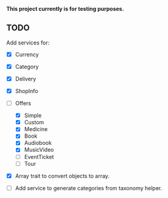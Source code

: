 **This project currently is for testing purposes.**

## TODO

Add services for:

- [x] Currency
- [x] Category
- [x] Delivery
- [x] ShopInfo
- [ ] Offers
    - [x] Simple
    - [x] Custom
    - [x] Medicine
    - [x] Book
    - [x] Audiobook
    - [x] MusicVideo
    - [ ] EventTicket
    - [ ] Tour
- [x] Array trait to convert objects to array.

- [ ] Add service to generate categories from taxonomy helper.
